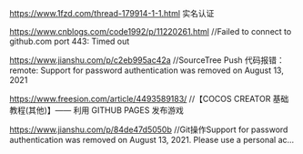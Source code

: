 https://www.1fzd.com/thread-179914-1-1.html  实名认证

https://www.cnblogs.com/code1992/p/11220261.html   //Failed to connect to github.com port 443: Timed out

https://www.jianshu.com/p/c2eb995ac42a   //SourceTree Push 代码报错：remote: Support for password authentication was removed on August 13, 2021

https://www.freesion.com/article/4493589183/    //【COCOS CREATOR 基础教程(其他)】—— 利用 GITHUB PAGES 发布游戏

https://www.jianshu.com/p/84de47d5050b          //Git操作Support for password authentication was removed on August 13, 2021. Please use a personal ac...
